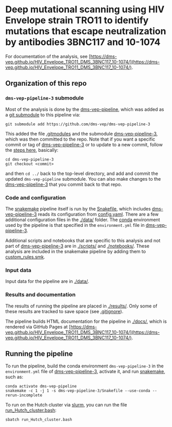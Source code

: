 # Deep mutational scanning using HIV Envelope strain TRO11 to identify mutations that escape neutralization by antibodies 3BNC117 and 10-1074

For documentation of the analysis, see [https://dms-vep.github.io/HIV_Envelope_TRO11_DMS_3BNC117_10-1074/](https://dms-vep.github.io/HIV_Envelope_TRO11_DMS_3BNC117_10-1074/).

## Organization of this repo

### `dms-vep-pipeline-3` submodule

Most of the analysis is done by the [dms-vep-pipeline](https://github.com/dms-vep/dms-vep-pipeline-3), which was added as a [git submodule](https://git-scm.com/book/en/v2/Git-Tools-Submodules) to this pipeline via:

    git submodule add https://github.com/dms-vep/dms-vep-pipeline-3

This added the file [.gitmodules](.gitmodules) and the submodule [dms-vep-pipeline-3](dms-vep-pipeline-3), which was then committed to the repo.
Note that if you want a specific commit or tag of [dms-vep-pipeline-3](https://github.com/dms-vep/dms-vep-pipeline-3) or to update to a new commit, follow the [steps here](https://stackoverflow.com/a/10916398), basically:

    cd dms-vep-pipeline-3
    git checkout <commit>

and then `cd ../` back to the top-level directory, and add and commit the updated `dms-vep-pipeline` submodule.
You can also make changes to the [dms-vep-pipeline-3](https://github.com/dms-vep/dms-vep-pipeline-3) that you commit back to that repo.

### Code and configuration
The [snakemake](https://snakemake.readthedocs.io/) pipeline itself is run by the [Snakefile](Snakefile), which includes [dms-vep-pipeline-3](https://github.com/dms-vep/dms-vep-pipeline-3) reads its configuration from [config.yaml](config.yaml). There are a few additional configuration files in the [./data/](data) folder. 
The [conda](https://docs.conda.io/) environment used by the pipeline is that specified in the `environment.yml` file in [dms-vep-pipeline-3](dms-vep-pipeline-3).

Additional scripts and notebooks that are specific to this analysis and not part of [dms-vep-pipeline-3](https://github.com/dms-vep/dms-vep-pipeline-3) are in [./scripts/](scripts) and [./notebooks/](notebooks). These analysis are included in the snakemake pipeline by adding them to [custom_rules.smk](custom_rules.smk).

### Input data
Input data for the pipeline are in [./data/](data).

### Results and documentation
The results of running the pipeline are placed in [./results/](results).
Only some of these results are tracked to save space (see [.gitignore](.gitignore)).

The pipeline builds HTML documentation for the pipeline in [./docs/](docs), which is rendered via GitHub Pages at [https://dms-vep.github.io/HIV_Envelope_TRO11_DMS_3BNC117_10-1074/](https://dms-vep.github.io/HIV_Envelope_TRO11_DMS_3BNC117_10-1074/).

## Running the pipeline
To run the pipeline, build the conda environment `dms-vep-pipeline-3` in the `environment.yml` file of [dms-vep-pipeline-3](https://github.com/dms-vep/dms-vep-pipeline-3), activate it, and run [snakemake](https://snakemake.readthedocs.io/), such as:

    conda activate dms-vep-pipeline
    snakemake -c 1 -j 1 -s dms-vep-pipeline-3/Snakefile --use-conda --rerun-incomplete

To run on the Hutch cluster via [slurm](https://slurm.schedmd.com/), you can run the file [run_Hutch_cluster.bash](run_Hutch_cluster.bash):

    sbatch run_Hutch_cluster.bash 
